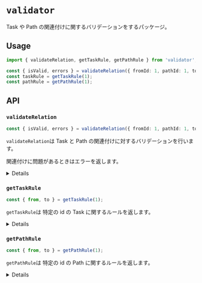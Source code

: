 # `validator`

Task や Path の関連付けに関するバリデーションをするパッケージ。

## Usage

```typescript
import { validateRelation, getTaskRule, getPathRule } from 'validator';

const { isValid, errors } = validateRelation({ fromId: 1, pathId: 1, toId: 1 });
const taskRule = getTaskRule(1);
const pathRule = getPathRule(1);
```

## API

### `validateRelation`

```typescript
const { isValid, errors } = validateRelation({ fromId: 1, pathId: 1, toId: 1 });
```

`validateRelation`は Task と Path の関連付けに対するバリデーションを行います。

関連付けに問題があるときはエラーを返します。

<details>

### 返り値

##### isValid

| -            | -                                               |
| ------------ | ----------------------------------------------- |
| Description: | Task と Path の関連付けが有効かどうかを返します |
| Type:        | `boolean`                                       |

##### Error

| -            | -                                               |
| ------------ | ----------------------------------------------- |
| Description: | Task と Path の関連付けに対するエラーを返します |
| Type:        | `object`                                        |

### 引数

##### fromId

| -            | -                     |
| ------------ | --------------------- |
| Description: | Task の id を指定する |
| Type:        | `number`              |

##### pathId

| -            | -                     |
| ------------ | --------------------- |
| Description: | Path の id を指定する |
| Type:        | `number`              |

##### toId

| -            | -                     |
| ------------ | --------------------- |
| Description: | Task の id を指定する |
| Type:        | `number`              |

</details>

### `getTaskRule`

```typescript
const { from, to } = getTaskRule(1);
```

`getTaskRule`は 特定の id の Task に関するルールを返します。

<details>

### 返り値

##### from

| -            | -                                                            |
| ------------ | ------------------------------------------------------------ |
| Description: | 特定の Task の前に来る Task と Path に関するルールを返します |
| Type:        | `object`                                                     |

##### to

| -            | -                                                            |
| ------------ | ------------------------------------------------------------ |
| Description: | 特定の Task の次に来る Task と Path に関するルールを返します |
| Type:        | `object[]`                                                   |

### 引数

##### id

| -            | -                     |
| ------------ | --------------------- |
| Description: | Task の id を指定する |
| Type:        | `number`              |

</details>

### `getPathRule`

```typescript
const { from, to } = getPathRule(1);
```

`getPathRule`は 特定の id の Path に関するルールを返します。

<details>

### 返り値

##### from

| -            | -                                                            |
| ------------ | ------------------------------------------------------------ |
| Description: | 特定の Path の前に来る Task と Path に関するルールを返します |
| Type:        | `object`                                                     |

##### to

| -            | -                                                            |
| ------------ | ------------------------------------------------------------ |
| Description: | 特定の Path の次に来る Task と Path に関するルールを返します |
| Type:        | `object`                                                     |

### 引数

##### id

| -            | -                     |
| ------------ | --------------------- |
| Description: | Path の id を指定する |
| Type:        | `number`              |

</details>
